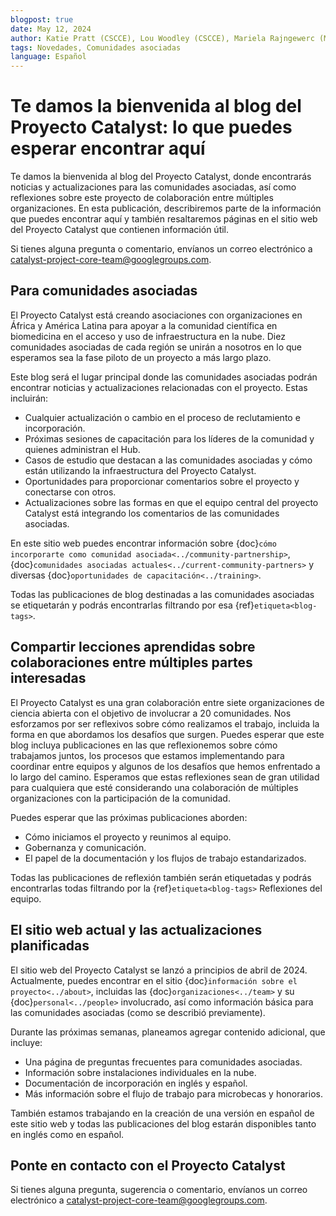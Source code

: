 ```yaml
---
blogpost: true
date: May 12, 2024
author: Katie Pratt (CSCCE), Lou Woodley (CSCCE), Mariela Rajngewerc (MetaDocencia), Laura Ación (MetaDocencia), Sabrina López (MetaDocencia)
tags: Novedades, Comunidades asociadas
language: Español
---
```


# Te damos la bienvenida al blog del Proyecto Catalyst: lo que puedes esperar encontrar aquí

Te damos la bienvenida al blog del Proyecto Catalyst, donde encontrarás noticias y actualizaciones para las comunidades asociadas, así como reflexiones sobre este proyecto de colaboración entre múltiples organizaciones. En esta publicación, describiremos parte de la información que puedes encontrar aquí y también resaltaremos páginas en el sitio web del Proyecto Catalyst que contienen información útil.

Si tienes alguna pregunta o comentario, envíanos un correo electrónico a [catalyst-project-core-team@googlegroups.com](mailto:catalyst-project-core-team@googlegroups.com).


## Para comunidades asociadas

El Proyecto Catalyst está creando asociaciones con organizaciones en África y América Latina para apoyar a la comunidad científica en biomedicina en el acceso y uso de infraestructura en la nube. Diez comunidades asociadas de cada región se unirán a nosotros en lo que esperamos sea la fase piloto de un proyecto a más largo plazo.

Este blog será el lugar principal donde las comunidades asociadas podrán encontrar noticias y actualizaciones relacionadas con el proyecto. Estas incluirán:

* Cualquier actualización o cambio en el proceso de reclutamiento e incorporación.
* Próximas sesiones de capacitación para los líderes de la comunidad y quienes administran el Hub.
* Casos de estudio que destacan a las comunidades asociadas y cómo están utilizando la infraestructura del Proyecto Catalyst.
* Oportunidades para proporcionar comentarios sobre el proyecto y conectarse con otros.
* Actualizaciones sobre las formas en que el equipo central del proyecto Catalyst está integrando los comentarios de las comunidades asociadas.

En este sitio web puedes encontrar información sobre {doc}`cómo incorporarte como comunidad asociada<../community-partnership>`, {doc}`comunidades asociadas actuales<../current-community-partners>` y diversas {doc}`oportunidades de capacitación<../training>`.

Todas las publicaciones de blog destinadas a las comunidades asociadas se etiquetarán y podrás encontrarlas filtrando por esa {ref}`etiqueta<blog-tags>`.

## Compartir lecciones aprendidas sobre colaboraciones entre múltiples partes interesadas

El Proyecto Catalyst es una gran colaboración entre siete organizaciones de ciencia abierta con el objetivo de involucrar a 20 comunidades. Nos esforzamos por ser reflexivos sobre cómo realizamos el trabajo, incluida la forma en que abordamos los desafíos que surgen. Puedes esperar que este blog incluya publicaciones en las que reflexionemos sobre cómo trabajamos juntos, los procesos que estamos implementando para coordinar entre equipos y algunos de los desafíos que hemos enfrentado a lo largo del camino. Esperamos que estas reflexiones sean de gran utilidad para cualquiera que esté considerando una colaboración de múltiples organizaciones con la participación de la comunidad.

Puedes esperar que las próximas publicaciones aborden:

* Cómo iniciamos el proyecto y reunimos al equipo.
* Gobernanza y comunicación.
* El papel de la documentación y los flujos de trabajo estandarizados.

Todas las publicaciones de reflexión también serán etiquetadas y podrás encontrarlas todas filtrando por la {ref}`etiqueta<blog-tags>` Reflexiones del equipo.

## El sitio web actual y las actualizaciones planificadas

El sitio web del Proyecto Catalyst se lanzó a principios de abril de 2024. Actualmente, puedes encontrar en el sitio {doc}`información sobre el proyecto<../about>`, incluidas las {doc}`organizaciones<../team>` y su {doc}`personal<../people>` involucrado, así como información básica para las comunidades asociadas (como se describió previamente).

Durante las próximas semanas, planeamos agregar contenido adicional, que incluye:

* Una página de preguntas frecuentes para comunidades asociadas.
* Información sobre instalaciones individuales en la nube.
* Documentación de incorporación en inglés y español.
* Más información sobre el flujo de trabajo para microbecas y honorarios.

También estamos trabajando en la creación de una versión en español de este sitio web y todas las publicaciones del blog estarán disponibles tanto en inglés como en español.

## Ponte en contacto con el Proyecto Catalyst

Si tienes alguna pregunta, sugerencia o comentario, envíanos un correo electrónico a [catalyst-project-core-team@googlegroups.com](mailto:catalyst-project-core-team@googlegroups.com).
